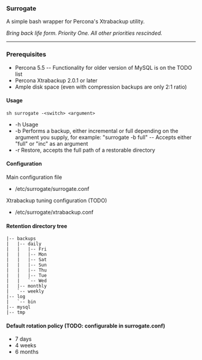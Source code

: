 ### Surrogate

A simple bash wrapper for Percona's Xtrabackup utility.

_Bring back life form. Priority One. All other priorities rescinded._

----

### Prerequisites

- Percona 5.5
-- Functionality for older version of MySQL is on the TODO list
- Percona Xtrabackup 2.0.1 or later
- Ample disk space (even with compression backups are only 2:1 ratio)

#### Usage

`sh surrogate -<switch> <argument>`

- -h	Usage
- -b	Performs a backup, either incremental or full depending on the argument you supply, for example: "surrogate -b full"
--	Accepts either "full" or "inc" as an argument
- -r 	Restore, accepts the full path of a restorable directory

#### Configuration

Main configuration file
- /etc/surrogate/surrogate.conf

Xtrabackup tuning configuration (TODO)
- /etc/surrogate/xtrabackup.conf

#### Retention directory tree 

    |-- backups
    |   |-- daily
    |   |   |-- Fri
    |   |   |-- Mon
    |   |   |-- Sat
    |   |   |-- Sun
    |   |   |-- Thu
    |   |   |-- Tue
    |   |   `-- Wed
    |   |-- monthly
    |   `-- weekly
    |-- log
    |   `-- bin
    |-- mysql
    |-- tmp

#### Default rotation policy (TODO: configurable in surrogate.conf)

- 7 days
- 4 weeks
- 6 months
